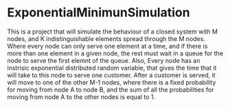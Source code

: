 # ExponentialMinimunSimulation
This is a project that will simulate the behaviour of a closed system with M nodes, and K indistinguishable elements spread through the M nodes. Where every node can only serve one element at a time, and if there is more than one element in a given node, the rest must wait in a queue for the node to serve the first elemnt of the queue. 
Also, Every node has an instrisic exponential distributed random variable, that gives the time that it will take to this node to serve one customer. After a customer is served, it will move to one of the other M-1 nodes, where there is a fixed probability for moving from node A to node B, and the sum of all the probabilities for moving from node A to the other nodes is equal to 1.

